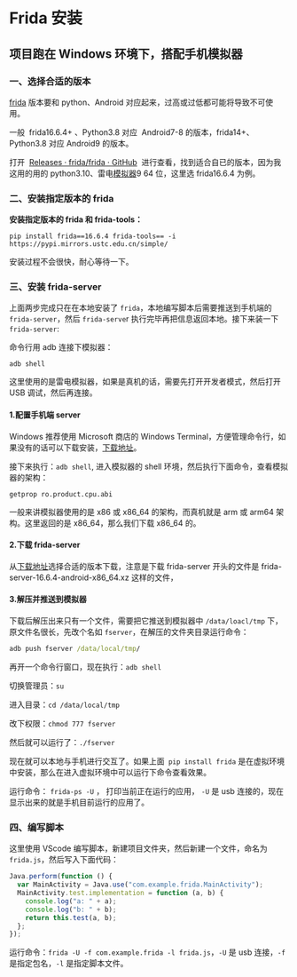 # Frida 安装

## 项目跑在 Windows 环境下，搭配手机模拟器

### 一、选择合适的版本

[frida](https://github.com/frida/frida) 版本要和 python、Android 对应起来，过高或过低都可能将导致不可使用。

一般  frida16.6.4+ 、Python3.8 对应  Android7-8 的版本，frida14+、Python3.8 对应 Android9 的版本。

打开  [Releases · frida/frida · GitHub](https://github.com/frida/frida/releases "Releases · frida/frida · GitHub")  进行查看，找到适合自已的版本，因为我这用的用的 python3.10、雷电[模拟器](https://www.ldmnq.com/)9 64 位，这里选 frida16.6.4 为例。

### 二、安装指定版本的 frida

**安装指定版本的 frida 和 frida-tools：**

```shell
pip install frida==16.6.4 frida-tools== -i https://pypi.mirrors.ustc.edu.cn/simple/
```

安装过程不会很快，耐心等待一下。

### 三、安装 frida-server

上面两步完成只在在本地安装了 `frida`，本地编写脚本后需要推送到手机端的`frida-server`，然后 `frida-serve`r 执行完毕再把信息返回本地。接下来装一下 `frida-server`:

命令行用 adb 连接下模拟器：

```shell
adb shell
```

这里使用的是雷电模拟器，如果是真机的话，需要先打开开发者模式，然后打开 USB 调试，然后再连接。

#### 1.配置手机端 server

Windows 推荐使用 Microsoft 商店的 Windows Terminal，方便管理命令行，如果没有的话可以下载安装，[下载地址](https://www.microsoft.com/zh-cn/p/windows-terminal/9n0dx20hk701?activetab=pivot:overviewtab)。

接下来执行：`adb shell`, 进入模拟器的 shell 环境，然后执行下面命令，查看模拟器的架构：

```shell
getprop ro.product.cpu.abi
```

一般来讲模拟器使用的是 x86 或 x86_64 的架构，而真机就是 arm 或 arm64 架构。这里返回的是 x86_64，那么我们下载 x86_64 的。

#### 2.下载 frida-server

从[下载地址](https://githun.com/frida/frida/releases)选择合适的版本下载，注意是下载 frida-server 开头的文件是 frida-server-16.6.4-android-x86_64.xz 这样的文件，

#### 3.解压并推送到模拟器

下载后解压出来只有一个文件，需要把它推送到模拟器中 `/data/loacl/tmp` 下，原文件名很长，先改个名如 `fserver`，在解压的文件夹目录运行命令：

```cmd
adb push fserver /data/local/tmp/
```

再开一个命令行窗口，现在执行：`adb shell`

切换管理员：`su`

进入目录：`cd /data/local/tmp`

改下权限：`chmod 777 fserver`

然后就可以运行了：`./fserver`

现在就可以本地与手机进行交互了。如果上面` pip install frida` 是在虚拟环境中安装，那么在进入虚拟环境中可以运行下命令查看效果。

运行命令： `frida-ps -U` ， 打印当前正在运行的应用， `-U` 是 usb 连接的，现在显示出来的就是手机目前运行的应用了。

### 四、编写脚本

这里使用 VScode 编写脚本，新建项目文件夹，然后新建一个文件，命名为 `frida.js`，然后写入下面代码：

```javascript
Java.perform(function () {
  var MainActivity = Java.use("com.example.frida.MainActivity");
  MainActivity.test.implementation = function (a, b) {
    console.log("a: " + a);
    console.log("b: " + b);
    return this.test(a, b);
  };
});
```

运行命令：`frida -U -f com.example.frida -l frida.js`，`-U` 是 usb 连接，`-f` 是指定包名，`-l` 是指定脚本文件。
